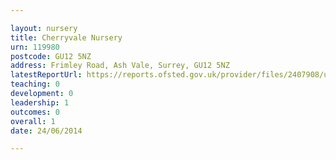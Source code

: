 ```yaml
---

layout: nursery
title: Cherryvale Nursery
urn: 119980
postcode: GU12 5NZ
address: Frimley Road, Ash Vale, Surrey, GU12 5NZ
latestReportUrl: https://reports.ofsted.gov.uk/provider/files/2407908/urn/119980.pdf
teaching: 0
development: 0
leadership: 1
outcomes: 0
overall: 1
date: 24/06/2014

---
```

